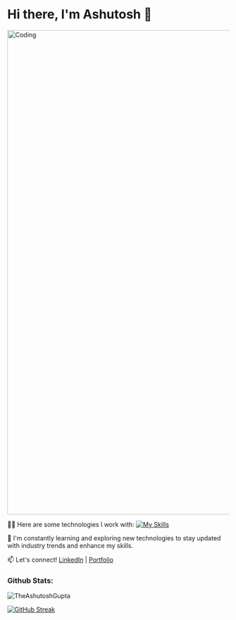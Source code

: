 # Hi there, I'm Ashutosh 👋
<img align="center" width="1100" alt="Coding" src="https://media.giphy.com/media/v1.Y2lkPTc5MGI3NjExcDhsdm9uanhibXZxcmFvbXZsZDE4dDB5YnY4azBpN3M0MW9wZmdpNSZlcD12MV9pbnRlcm5hbF9naWZfYnlfaWQmY3Q9Zw/SpopD7IQN2gK3qN4jS/giphy.gif">


👨‍💻 Here are some technologies I work with:
[![My Skills](https://skillicons.dev/icons?i=js,html,css,wasm)](https://skillicons.dev)


🌱 I'm constantly learning and exploring new technologies to stay updated with industry trends and enhance my skills.

📫 Let's connect! [LinkedIn](https://www.linkedin.com/in/ashutooshgupta/) | [Portfolio](https://theashutoshgupta.vercel.app/)

<h3 align="left">Github Stats:</h3>
<p align="left"><img align="center" src="https://github-readme-stats.vercel.app/api/top-langs?username=TheAshutoshGupta&show_icons=true&theme=date_night&locale=en&layout=compact" alt="TheAshutoshGupta"></p>
<a href="https://git.io/streak-stats"><img src="https://github-readme-streak-stats.herokuapp.com?user=TheAshutoshGupta&theme=date-night&hide_border=true" alt="GitHub Streak" /></a>


<!---
TheAshutoshGupta/TheAshutoshGupta is a ✨ special ✨ repository because its `README.md` (this file) appears on your GitHub profile.
You can click the Preview link to take a look at your changes.
--->
